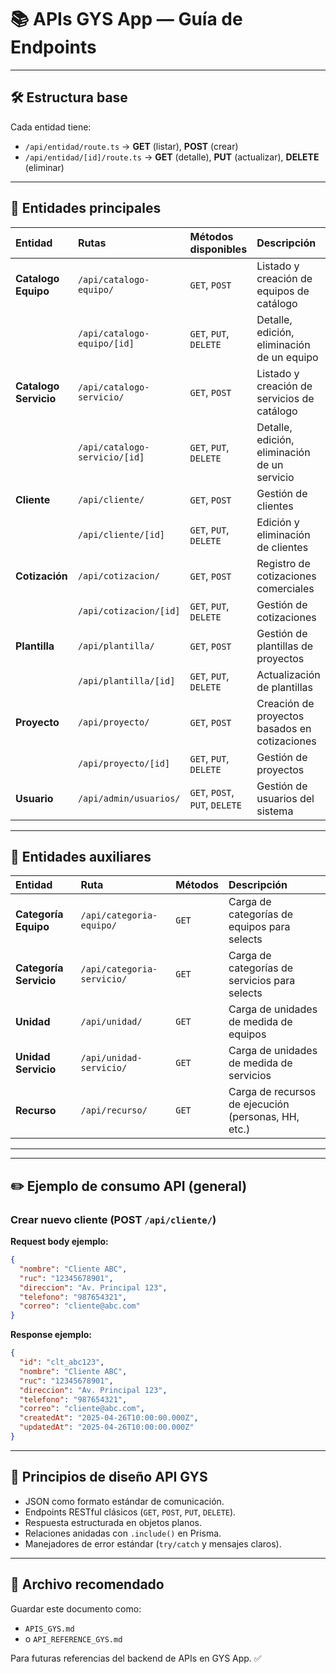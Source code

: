 # 📚 APIs GYS App — Guía de Endpoints

---

## 🛠️ Estructura base
Cada entidad tiene:
- `/api/entidad/route.ts` → **GET** (listar), **POST** (crear)
- `/api/entidad/[id]/route.ts` → **GET** (detalle), **PUT** (actualizar), **DELETE** (eliminar)

---

## 📂 Entidades principales

| Entidad | Rutas | Métodos disponibles | Descripción |
|:--------|:------|:---------------------|:------------|
| **Catalogo Equipo** | `/api/catalogo-equipo/` | `GET`, `POST` | Listado y creación de equipos de catálogo |
| | `/api/catalogo-equipo/[id]` | `GET`, `PUT`, `DELETE` | Detalle, edición, eliminación de un equipo |
| **Catalogo Servicio** | `/api/catalogo-servicio/` | `GET`, `POST` | Listado y creación de servicios de catálogo |
| | `/api/catalogo-servicio/[id]` | `GET`, `PUT`, `DELETE` | Detalle, edición, eliminación de un servicio |
| **Cliente** | `/api/cliente/` | `GET`, `POST` | Gestión de clientes |
| | `/api/cliente/[id]` | `GET`, `PUT`, `DELETE` | Edición y eliminación de clientes |
| **Cotización** | `/api/cotizacion/` | `GET`, `POST` | Registro de cotizaciones comerciales |
| | `/api/cotizacion/[id]` | `GET`, `PUT`, `DELETE` | Gestión de cotizaciones |
| **Plantilla** | `/api/plantilla/` | `GET`, `POST` | Gestión de plantillas de proyectos |
| | `/api/plantilla/[id]` | `GET`, `PUT`, `DELETE` | Actualización de plantillas |
| **Proyecto** | `/api/proyecto/` | `GET`, `POST` | Creación de proyectos basados en cotizaciones |
| | `/api/proyecto/[id]` | `GET`, `PUT`, `DELETE` | Gestión de proyectos |
| **Usuario** | `/api/admin/usuarios/` | `GET`, `POST`, `PUT`, `DELETE` | Gestión de usuarios del sistema |

---

## 📂 Entidades auxiliares

| Entidad | Ruta | Métodos | Descripción |
|:--------|:-----|:--------|:------------|
| **Categoría Equipo** | `/api/categoria-equipo/` | `GET` | Carga de categorías de equipos para selects |
| **Categoría Servicio** | `/api/categoria-servicio/` | `GET` | Carga de categorías de servicios para selects |
| **Unidad** | `/api/unidad/` | `GET` | Carga de unidades de medida de equipos |
| **Unidad Servicio** | `/api/unidad-servicio/` | `GET` | Carga de unidades de medida de servicios |
| **Recurso** | `/api/recurso/` | `GET` | Carga de recursos de ejecución (personas, HH, etc.) |

---



---

## ✏️ Ejemplo de consumo API (general)

### Crear nuevo cliente (POST `/api/cliente/`)

**Request body ejemplo:**
```json
{
  "nombre": "Cliente ABC",
  "ruc": "12345678901",
  "direccion": "Av. Principal 123",
  "telefono": "987654321",
  "correo": "cliente@abc.com"
}
```

**Response ejemplo:**
```json
{
  "id": "clt_abc123",
  "nombre": "Cliente ABC",
  "ruc": "12345678901",
  "direccion": "Av. Principal 123",
  "telefono": "987654321",
  "correo": "cliente@abc.com",
  "createdAt": "2025-04-26T10:00:00.000Z",
  "updatedAt": "2025-04-26T10:00:00.000Z"
}
```

---

## 🎯 Principios de diseño API GYS
- JSON como formato estándar de comunicación.
- Endpoints RESTful clásicos (`GET`, `POST`, `PUT`, `DELETE`).
- Respuesta estructurada en objetos planos.
- Relaciones anidadas con `.include()` en Prisma.
- Manejadores de error estándar (`try/catch` y mensajes claros).

---

## 📄 Archivo recomendado
Guardar este documento como:
- `APIS_GYS.md`
- o `API_REFERENCE_GYS.md`

Para futuras referencias del backend de APIs en GYS App. ✅


